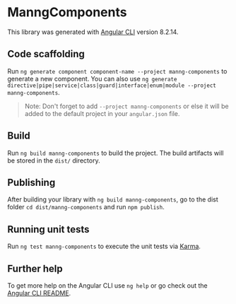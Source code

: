# ManngComponents

This library was generated with [Angular CLI](https://github.com/angular/angular-cli) version 8.2.14.

## Code scaffolding

Run `ng generate component component-name --project manng-components` to generate a new component. You can also use `ng generate directive|pipe|service|class|guard|interface|enum|module --project manng-components`.
> Note: Don't forget to add `--project manng-components` or else it will be added to the default project in your `angular.json` file. 

## Build

Run `ng build manng-components` to build the project. The build artifacts will be stored in the `dist/` directory.

## Publishing

After building your library with `ng build manng-components`, go to the dist folder `cd dist/manng-components` and run `npm publish`.

## Running unit tests

Run `ng test manng-components` to execute the unit tests via [Karma](https://karma-runner.github.io).

## Further help

To get more help on the Angular CLI use `ng help` or go check out the [Angular CLI README](https://github.com/angular/angular-cli/blob/master/README.md).
